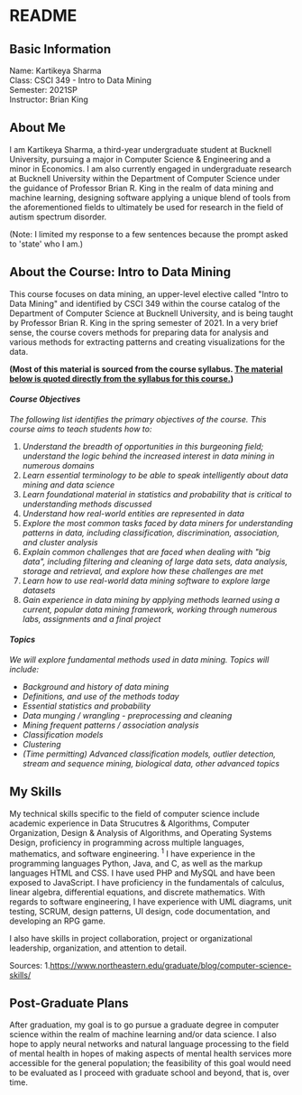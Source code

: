 # README

## Basic Information

Name: Kartikeya Sharma  
Class: CSCI 349 - Intro to Data Mining  
Semester: 2021SP  
Instructor: Brian King 

## About Me

I am Kartikeya Sharma, a third-year undergraduate
student at Bucknell University, pursuing a
major in Computer Science & Engineering and a
minor in Economics. I am also currently 
engaged in undergraduate research at Bucknell
University within the Department of Computer
Science under the guidance of Professor Brian
R. King in the realm of data mining and 
machine learning, designing software applying
a unique blend of tools from the aforementioned
fields to ultimately be used for research in
the field of autism spectrum disorder. 

(Note: I limited my response to a few sentences
because the prompt asked to 'state' who I am.)

## About the Course: Intro to Data Mining

This course focuses on data mining, an 
upper-level elective called "Intro to
Data Mining" and identified by CSCI 349
within the course catalog of the 
Department of Computer Science at
Bucknell University, and is being
taught by Professor Brian R. King in the
spring semester of 2021. In a very brief
sense, the course covers methods for 
preparing data for analysis and
various methods for extracting patterns
and creating visualizations for the data.

**(Most of this material is sourced from
the course syllabus. <ins>The material below
is quoted directly from the syllabus
for this course.</ins>)**

#### _Course Objectives_
_The following list identifies the primary 
objectives of the course. This course aims to 
teach students how to:_
1. _Understand the breadth of opportunities in this 
   burgeoning field; understand the logic behind 
   the increased interest in data mining in 
   numerous domains_
2. _Learn essential terminology to be able to speak
   intelligently about data mining and data
   science_
3. _Learn foundational material in statistics and 
   probability that is critical to understanding
   methods discussed_
4. _Understand how real-world entities are 
   represented in data_
5. _Explore the most common tasks faced by data 
   miners for understanding patterns in data, 
   including classification, discrimination, 
   association, and cluster analysis_
6. _Explain common challenges that are faced when 
   dealing with "big data", including filtering and 
   cleaning of large data sets, data analysis, 
   storage and retrieval, and explore how these
   challenges are met_
7. _Learn how to use real-world data mining software 
   to explore large datasets_
8. _Gain experience in data mining by applying 
   methods learned using a current, popular data
   mining framework, working through numerous labs,
   assignments and a final project_
   
#### _Topics_
_We will explore fundamental methods used in data 
mining. Topics will include:_
- _Background and history of data mining_
- _Definitions, and use of the methods today_
- _Essential statistics and probability_
- _Data munging / wrangling - preprocessing and 
  cleaning_
- _Mining frequent patterns / association analysis_
- _Classification models_
- _Clustering_
- _(Time permitting) Advanced classification 
  models, outlier detection, stream and sequence
  mining, biological data, other advanced topics_

## My Skills

My technical skills specific to the field 
of computer science include academic experience
in Data Strucutres & Algorithms, Computer
Organization, Design & Analysis of Algorithms,
and Operating Systems Design, 
proficiency in programming across multiple 
languages, mathematics, and software engineering.
<sup>1</sup> I have experience in the
programming languages Python, Java, and C, as
well as the markup languages HTML and CSS.
I have used PHP and MySQL and have been
exposed to JavaScript. I have proficiency in
the fundamentals of calculus, linear algebra, 
differential equations, and discrete
mathematics. With regards to software
engineering, I have experience with UML diagrams,
unit testing, SCRUM, design
patterns, UI design, code documentation,
and developing an RPG game.

I also have skills in project collaboration,
project or organizational leadership,
organization, and attention to detail.

Sources:
1.https://www.northeastern.edu/graduate/blog/computer-science-skills/

## Post-Graduate Plans

After graduation, my goal is to go pursue a graduate degree in 
computer science within the realm of machine learning and/or data
science. I also hope to apply neural networks and natural language
processing to the field of mental health in hopes of making aspects
of mental health services more accessible for the general population;
the feasibility of this goal would need to be evaluated as I proceed 
with graduate school and beyond, that is, over time.
